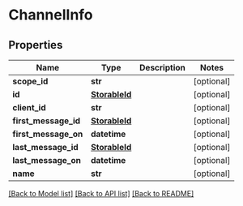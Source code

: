 # ChannelInfo

## Properties
Name | Type | Description | Notes
------------ | ------------- | ------------- | -------------
**scope_id** | **str** |  | [optional] 
**id** | [**StorableId**](StorableId.md) |  | [optional] 
**client_id** | **str** |  | [optional] 
**first_message_id** | [**StorableId**](StorableId.md) |  | [optional] 
**first_message_on** | **datetime** |  | [optional] 
**last_message_id** | [**StorableId**](StorableId.md) |  | [optional] 
**last_message_on** | **datetime** |  | [optional] 
**name** | **str** |  | [optional] 

[[Back to Model list]](../README.md#documentation-for-models) [[Back to API list]](../README.md#documentation-for-api-endpoints) [[Back to README]](../README.md)



